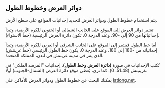 ## دوائر العرض وخطوط الطول

يتم استخدام خطوط الطول ودوائر العرض لتحديد إحداثيات المواقع على سطح الأرض.

تشير دوائر العرض إلى الموقع على الجانب الشمالي أو الجنوبي للكرة الأرضية، وتبدأ إحداثياتها من 90 إلى -90. وعند الدرجة 0، تكون دائرة العرض الرئيسية (خط الاستواء).

أما خط الطول فيشير إلى الموقع على الجانب الشرقي أو الغربي للكرة الأرضية، وتبدأ إحداثياته من -180 إلى 180. وعند الدرجة 0، يكون خط الطول الرئيسي (خط غرينتش) الذي يمر في مدينة غرينتش في لندن، المملكة المتحدة.

تُكتب الإحداثيات في صورة **(دائرة العرض وخط الطول)**. إحداثيات "المرصد الملكي" في غرينيتش (51.48، 0). كما ترى، يُعطى موقع دائرة العرض (الشمال-الجنوب) أولًا.

يمكنك البحث عن خطوط الطول ودوائر العرض للأماكن على [latlong.net](http://www.latlong.net/).